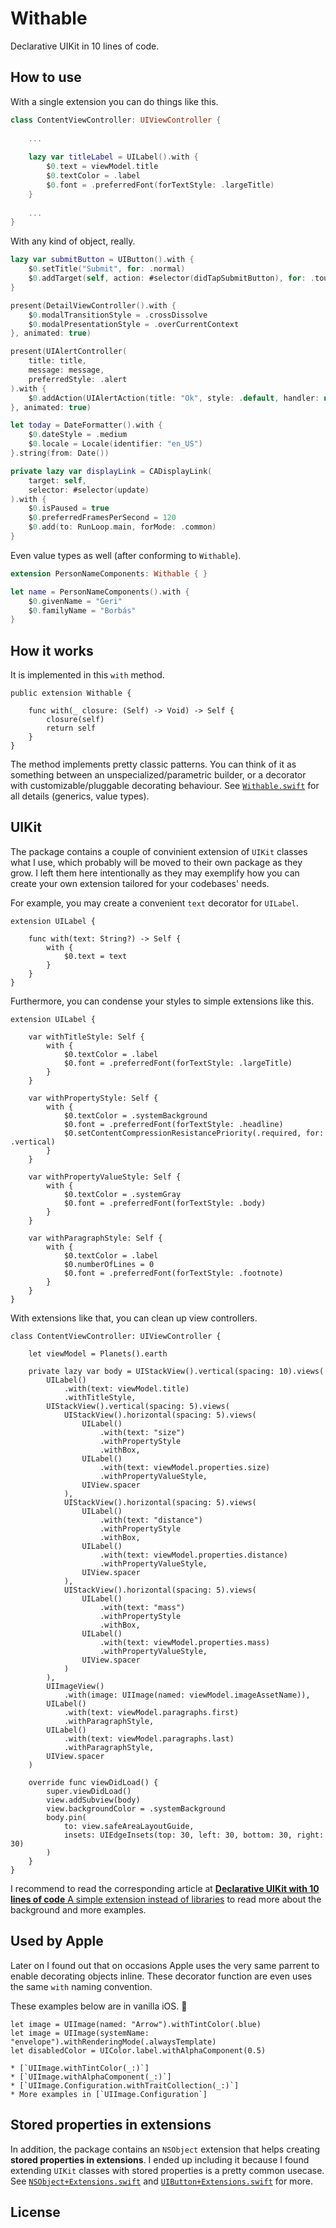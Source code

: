 # Withable

Declarative UIKit in 10 lines of code.


## How to use

With a single extension you can do things like this.

```Swift
class ContentViewController: UIViewController {
    
    ...
    
    lazy var titleLabel = UILabel().with {
        $0.text = viewModel.title
        $0.textColor = .label
        $0.font = .preferredFont(forTextStyle: .largeTitle)
    }
    
    ...
}
```

With any kind of object, really.

```Swift
lazy var submitButton = UIButton().with {
    $0.setTitle("Submit", for: .normal)
    $0.addTarget(self, action: #selector(didTapSubmitButton), for: .touchUpInside)
}
```

```Swift
present(DetailViewController().with {
    $0.modalTransitionStyle = .crossDissolve
    $0.modalPresentationStyle = .overCurrentContext
}, animated: true)
```

```Swift
present(UIAlertController(
    title: title,
    message: message,
    preferredStyle: .alert
).with {
    $0.addAction(UIAlertAction(title: "Ok", style: .default, handler: nil))
}, animated: true)
```

```Swift
let today = DateFormatter().with {
    $0.dateStyle = .medium
    $0.locale = Locale(identifier: "en_US")
}.string(from: Date())
```

```Swift
private lazy var displayLink = CADisplayLink(
    target: self,
    selector: #selector(update)
).with {
    $0.isPaused = true
    $0.preferredFramesPerSecond = 120
    $0.add(to: RunLoop.main, forMode: .common)
}
```

Even value types as well (after conforming to `Withable`). 

```Swift
extension PersonNameComponents: Withable { }

let name = PersonNameComponents().with {
    $0.givenName = "Geri"
    $0.familyName = "Borbás"
}
```


## How it works

It is implemented in this `with` method.

```
public extension Withable {
    
    func with(_ closure: (Self) -> Void) -> Self {
        closure(self)
        return self
    }
}
```

The method implements pretty classic patterns. You can think of it as something between an unspecialized/parametric builder, or a decorator with customizable/pluggable decorating behaviour. See [`Withable.swift`] for all details (generics, value types). 


## UIKit

The package contains a couple of convinient extension of `UIKit` classes what I use, which probably will be moved to their own package as they grow. I left them here intentionally as they may exemplify how you can create your own extension tailored for your codebases' needs.

For example, you may create a convenient `text` decorator for `UILabel`.

```
extension UILabel {
    
    func with(text: String?) -> Self {
        with {
            $0.text = text
        }
    }
}
```

Furthermore, you can condense your styles to simple extensions like this.

```
extension UILabel {
    
    var withTitleStyle: Self {
        with {
            $0.textColor = .label
            $0.font = .preferredFont(forTextStyle: .largeTitle)
        }
    }
    
    var withPropertyStyle: Self {
        with {
            $0.textColor = .systemBackground
            $0.font = .preferredFont(forTextStyle: .headline)
            $0.setContentCompressionResistancePriority(.required, for: .vertical)
        }
    }
    
    var withPropertyValueStyle: Self {
        with {
            $0.textColor = .systemGray
            $0.font = .preferredFont(forTextStyle: .body)
        }
    }
    
    var withParagraphStyle: Self {
        with {
            $0.textColor = .label
            $0.numberOfLines = 0
            $0.font = .preferredFont(forTextStyle: .footnote)
        }
    }
}
```

With extensions like that, you can clean up view controllers.

```
class ContentViewController: UIViewController {
    
    let viewModel = Planets().earth
    
    private lazy var body = UIStackView().vertical(spacing: 10).views(
        UILabel()
            .with(text: viewModel.title)
            .withTitleStyle,
        UIStackView().vertical(spacing: 5).views(
            UIStackView().horizontal(spacing: 5).views(
                UILabel()
                    .with(text: "size")
                    .withPropertyStyle
                    .withBox,
                UILabel()
                    .with(text: viewModel.properties.size)
                    .withPropertyValueStyle,
                UIView.spacer
            ),
            UIStackView().horizontal(spacing: 5).views(
                UILabel()
                    .with(text: "distance")
                    .withPropertyStyle
                    .withBox,
                UILabel()
                    .with(text: viewModel.properties.distance)
                    .withPropertyValueStyle,
                UIView.spacer
            ),
            UIStackView().horizontal(spacing: 5).views(
                UILabel()
                    .with(text: "mass")
                    .withPropertyStyle
                    .withBox,
                UILabel()
                    .with(text: viewModel.properties.mass)
                    .withPropertyValueStyle,
                UIView.spacer
            )
        ),
        UIImageView()
            .with(image: UIImage(named: viewModel.imageAssetName)),
        UILabel()
            .with(text: viewModel.paragraphs.first)
            .withParagraphStyle,
        UILabel()
            .with(text: viewModel.paragraphs.last)
            .withParagraphStyle,
        UIView.spacer
    )
    
    override func viewDidLoad() {
        super.viewDidLoad()
        view.addSubview(body)
        view.backgroundColor = .systemBackground
        body.pin(
            to: view.safeAreaLayoutGuide,
            insets: UIEdgeInsets(top: 30, left: 30, bottom: 30, right: 30)
        )
    }
}
```

I recommend to read the corresponding article at [**Declarative UIKit with 10 lines of code** A simple extension instead of libraries] to read more about the background and more examples.


## Used by Apple

Later on I found out that on occasions Apple uses the very same parrent to enable decorating objects inline. These decorator function are even uses the same `with` naming convention.

These examples below are in vanilla iOS. 🍦

```
let image = UIImage(named: "Arrow").withTintColor(.blue)
let image = UIImage(systemName: "envelope").withRenderingMode(.alwaysTemplate)
let disabledColor = UIColor.label.withAlphaComponent(0.5)
```
    
    * [`UIImage.withTintColor(_:)`]
    * [`UIImage.withAlphaComponent(_:)`]
    * [`UIImage.Configuration.withTraitCollection(_:)`]
    * More examples in [`UIImage.Configuration`]


## Stored properties in extensions

In addition, the package contains an `NSObject` extension that helps creating **stored properties in extensions**. I ended up including it because I found extending `UIKit` classes with stored properties is a pretty common usecase. See [`NSObject+Extensions.swift`] and [`UIButton+Extensions.swift`] for more.


## License

[`Withable.swift`]: Withable/Withable.swift
[**Declarative UIKit with 10 lines of code** A simple extension instead of libraries]: https://blog.eppz.eu/declarative-uikit-with-10-lines-of-code/
[`NSObject+Extensions.swift`]: Withable/NSObject+Extensions.swift
[`UIButton+Extensions.swift`]: Withable/UI/UIButton+Extensions.swift
[`UIImage.withTintColor(_:)`]: https://developer.apple.com/documentation/uikit/uiimage/3327300-withtintcolor
[`UIImage.withAlphaComponent(_:)`]: https://developer.apple.com/documentation/uikit/uicolor/1621922-withalphacomponent
[`UIImage.Configuration.withTraitCollection(_:)`]: https://developer.apple.com/documentation/uikit/uiimage/configuration/3295946-withtraitcollection
[`UIImage.Configuration`]: https://developer.apple.com/documentation/uikit/uiimage/configuration

